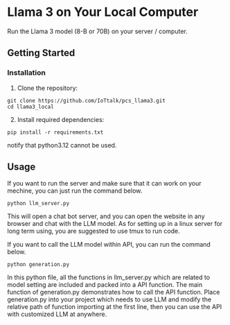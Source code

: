 # Llama 3 on Your Local Computer

Run the Llama 3 model (8-B or 70B) on your server / computer.

## Getting Started

### Installation

1. Clone the repository:
```
git clone https://github.com/IoTtalk/pcs_llama3.git
cd llama3_local
```

2. Install required dependencies:
```
pip install -r requirements.txt
```

notify that python3.12 cannot be used.

## Usage

If you want to run the server and make sure that it can work on your mechine, you can just run the command below.

```
python llm_server.py
```

This will open a chat bot server, and you can open the website in any browser and chat with the LLM model.  As for setting up in a linux server for long term using, you are suggested to use tmux to run code.

If you want to call the LLM model within API, you can run the command below.

```
python generation.py
```

In this python file, all the functions in llm_server.py which are related to model setting are included and packed into a API function.  The main function of generation.py demonstrates how to call the API function.  Place generation.py into your project which needs to use LLM and modify the relative path of function importing at the first line, then you can use the API with customized LLM at anywhere.

